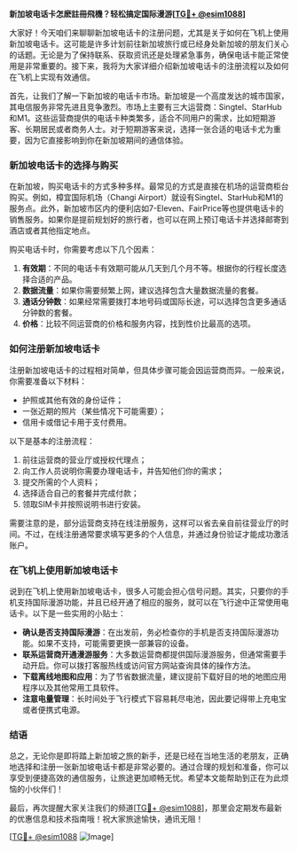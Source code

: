 **新加坡电话卡怎麽註冊飛機？轻松搞定国际漫游[[TG💪+ @esim1088](https://t.me/s/esim1088)]**

大家好！今天咱们来聊聊新加坡电话卡的注册问题，尤其是关于如何在飞机上使用新加坡电话卡。这可能是许多计划前往新加坡旅行或已经身处新加坡的朋友们关心的话题。无论是为了保持联系、获取资讯还是处理紧急事务，确保电话卡能正常使用是非常重要的。接下来，我将为大家详细介绍新加坡电话卡的注册流程以及如何在飞机上实现有效通信。

首先，让我们了解一下新加坡的电话卡市场。新加坡是一个高度发达的城市国家，其电信服务非常先进且竞争激烈。市场上主要有三大运营商：Singtel、StarHub和M1。这些运营商提供的电话卡种类繁多，适合不同用户的需求，比如短期游客、长期居民或者商务人士。对于短期游客来说，选择一张合适的电话卡尤为重要，因为它直接影响到你在新加坡期间的通信体验。

### 新加坡电话卡的选择与购买

在新加坡，购买电话卡的方式多种多样。最常见的方式是直接在机场的运营商柜台购买。例如，樟宜国际机场（Changi Airport）就设有Singtel、StarHub和M1的服务点。此外，新加坡市区内的便利店如7-Eleven、FairPrice等也提供电话卡的销售服务。如果你是提前规划好的旅行者，也可以在网上预订电话卡并选择邮寄到酒店或者其他指定地点。

购买电话卡时，你需要考虑以下几个因素：

1. **有效期**：不同的电话卡有效期可能从几天到几个月不等。根据你的行程长度选择合适的产品。
2. **数据流量**：如果你需要频繁上网，建议选择包含大量数据流量的套餐。
3. **通话分钟数**：如果经常需要拨打本地号码或国际长途，可以选择包含更多通话分钟数的套餐。
4. **价格**：比较不同运营商的价格和服务内容，找到性价比最高的选项。

### 如何注册新加坡电话卡

注册新加坡电话卡的过程相对简单，但具体步骤可能会因运营商而异。一般来说，你需要准备以下材料：

- 护照或其他有效的身份证件；
- 一张近期的照片（某些情况下可能需要）；
- 信用卡或借记卡用于支付费用。

以下是基本的注册流程：

1. 前往运营商的营业厅或授权代理点；
2. 向工作人员说明你需要办理电话卡，并告知他们你的需求；
3. 提交所需的个人资料；
4. 选择适合自己的套餐并完成付款；
5. 领取SIM卡并按照说明书进行安装。

需要注意的是，部分运营商支持在线注册服务，这样可以省去亲自前往营业厅的时间。不过，在线注册通常要求填写更多的个人信息，并通过身份验证才能成功激活账户。

### 在飞机上使用新加坡电话卡

说到在飞机上使用新加坡电话卡，很多人可能会担心信号问题。其实，只要你的手机支持国际漫游功能，并且已经开通了相应的服务，就可以在飞行途中正常使用电话卡。以下是一些实用的小贴士：

- **确认是否支持国际漫游**：在出发前，务必检查你的手机是否支持国际漫游功能。如果不支持，可能需要更换一部兼容的设备。
- **联系运营商开通漫游服务**：大多数运营商都提供国际漫游服务，但通常需要手动开启。你可以拨打客服热线或访问官方网站查询具体的操作方法。
- **下载离线地图和应用**：为了节省数据流量，建议提前下载好目的地的地图应用程序以及其他常用工具软件。
- **注意电量管理**：长时间处于飞行模式下容易耗尽电池，因此要记得带上充电宝或者便携式电源。

### 结语

总之，无论你是即将踏上新加坡之旅的新手，还是已经在当地生活的老朋友，正确地选择和注册一张新加坡电话卡都是非常必要的。通过合理的规划和准备，你可以享受到便捷高效的通信服务，让旅途更加顺畅无忧。希望本文能帮助到正在为此烦恼的小伙伴们！

最后，再次提醒大家关注我们的频道[[TG💪+ @esim1088](https://t.me/s/esim1088)]，那里会定期发布最新的优惠信息和技术指南哦！祝大家旅途愉快，通讯无阻！

[[TG💪+ @esim1088](https://t.me/s/esim1088) ![Image](https://i.postimg.cc/4NQfJmqS/Snipaste-2025-05-13-00-14-12.png)]